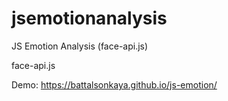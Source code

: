 # jsemotionanalysis
JS Emotion Analysis (face-api.js)

face-api.js

Demo: https://battalsonkaya.github.io/js-emotion/
